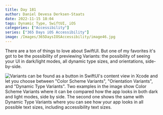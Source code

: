 ```yaml
---
title: Day 181
author: Daniel Devesa Derksen-Staats
date: 2022-11-15 18:04
tags: Dynamic Type, SwiftUI, iOS
categories: ["Accessibility"]
series: ["365 Days iOS Accessibility"]
image: /Images/365DaysIOSAccessibility/image46.jpg
---
```


There are a ton of things to love about SwiftUI. But one of my favorites it's got to be the possibility of previewing Variants: the possibility of seeing your UI in dark/light modes, all dynamic type sizes, and orientations, side-by-side.

![Variants can be found as a button in SwiftUI's content view in Xcode and let you choose between "Color Scheme Variants", "Orientation Variants", and "Dynamic Type Variants". Two examples in the image show Color Scheme Variants where it can be compared how the app looks in both dark and light modes, side by side. The second one shows the same with Dynamic Type Variants where you can see how your app looks in all possible text sizes, including accessibility text sizes.](/Images/365DaysIOSAccessibility/image46.jpg)